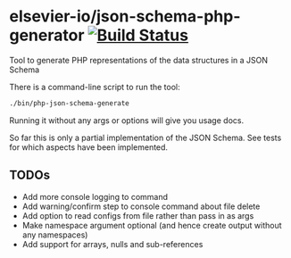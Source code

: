# elsevier-io/json-schema-php-generator [![Build Status](https://travis-ci.org/elsevier-io/json-schema-php-generator.svg?branch=master)](https://travis-ci.org/elsevier-io/json-schema-php-generator.svg?branch=master)


Tool to generate PHP representations of the data structures in a JSON Schema

There is a command-line script to run the tool:
```bash
./bin/php-json-schema-generate
```
Running it without any args or options will give you usage docs.

So far this is only a partial implementation of the JSON Schema. See tests for which aspects have been implemented.

## TODOs
- Add more console logging to command
- Add warning/confirm step to console command about file delete
- Add option to read configs from file rather than pass in as args
- Make namespace argument optional (and hence create output without any namespaces)
- Add support for arrays, nulls and sub-references
